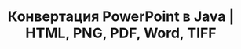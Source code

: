 ---
title: Конвертация PowerPoint в Java | HTML, PNG, PDF, Word, TIFF
linktitle: Конвертация PowerPoint
type: docs
weight: 20
url: /ru/java/convert-powerpoint/
description: Эта статья содержит список тем и образцов кода на Java, которые можно использовать для конвертации PowerPoint (PPT, PPTX, ODP) в различные форматы, такие как HTML, PNG, PDF, Word, TIFF и т.д.
---